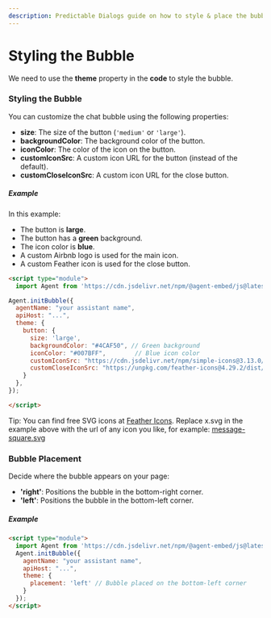 ```yaml
---
description: Predictable Dialogs guide on how to style & place the bubble component.
---
```


# Styling the Bubble

We need to use the **theme** property in the **code** to style the bubble.

### Styling the Bubble
You can customize the chat bubble using the following properties:

- **size**: The size of the button (`'medium'` or `'large'`).
- **backgroundColor**: The background color of the button.
- **iconColor**: The color of the icon on the button.
- **customIconSrc**: A custom icon URL for the button (instead of the default).
- **customCloseIconSrc**: A custom icon URL for the close button.

##### Example
In this example:
- The button is **large**.
- The button has a **green** background.
- The icon color is **blue**.
- A custom Airbnb logo is used for the main icon.
- A custom Feather icon is used for the close button.

```html
<script type="module">
  import Agent from 'https://cdn.jsdelivr.net/npm/@agent-embed/js@latest/dist/web.js'

Agent.initBubble({
  agentName: "your assistant name",
  apiHost: "...",
  theme: {
    button: {
      size: 'large',
      backgroundColor: "#4CAF50", // Green background 
      iconColor: "#007BFF",        // Blue icon color
      customIconSrc: "https://cdn.jsdelivr.net/npm/simple-icons@3.13.0/icons/airbnb.svg",
      customCloseIconSrc: "https://unpkg.com/feather-icons@4.29.2/dist/icons/x.svg"
    }
  },
});

</script>

```

Tip: You can find free SVG icons at [Feather Icons](https://feathericons.com/). Replace x.svg in the example above with the url of any icon you like, for example: [message-square.svg](https://unpkg.com/feather-icons@4.29.2/dist/icons/message-square.svg.svg)

### Bubble Placement
Decide where the bubble appears on your page:
- **'right'**: Positions the bubble in the bottom-right corner.
- **'left'**: Positions the bubble in the bottom-left corner.

##### Example 
```html
<script type="module">
  import Agent from 'https://cdn.jsdelivr.net/npm/@agent-embed/js@latest/dist/web.js'
  Agent.initBubble({
    agentName: "your assistant name",
    apiHost: "...",
    theme: {
      placement: 'left' // Bubble placed on the bottom-left corner
    }
  });
</script>

```